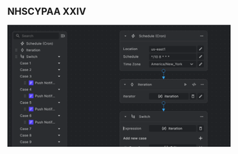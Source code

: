 ## NHSCYPAA XXIV

![Buildship Diagram](https://github.com/mkostandin/mkostandin/blob/main/buildship-notifications.png)
